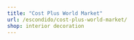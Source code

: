 ```yaml
---
title: "Cost Plus World Market"
url: /escondido/cost-plus-world-market/
shop: interior decoration
---
```

